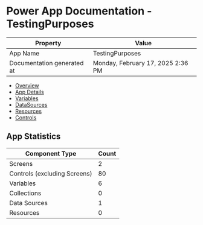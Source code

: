 ﻿# Power App Documentation \- TestingPurposes

| Property                   | Value                             |
| -------------------------- | --------------------------------- |
| App Name                   | TestingPurposes                   |
| Documentation generated at | Monday, February 17, 2025 2:36 PM |

- [Overview](index-TestingPurposes.md)
- [App Details](appdetails-TestingPurposes.md)
- [Variables](variables-TestingPurposes.md)
- [DataSources](datasources-TestingPurposes.md)
- [Resources](resources-TestingPurposes.md)
- [Controls](controls-TestingPurposes.md)

## App Statistics

| Component Type               | Count |
| ---------------------------- | ----- |
| Screens                      | 2     |
| Controls (excluding Screens) | 80    |
| Variables                    | 6     |
| Collections                  | 0     |
| Data Sources                 | 1     |
| Resources                    | 0     |
